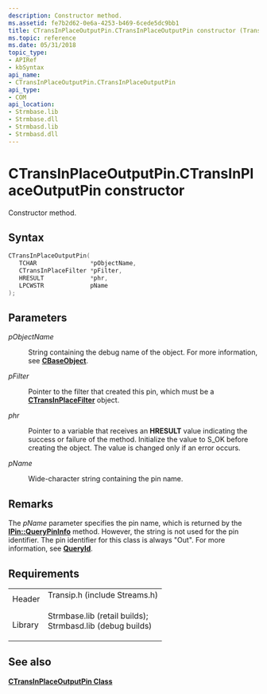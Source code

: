 ```yaml
---
description: Constructor method.
ms.assetid: fe7b2d62-0e6a-4253-b469-6cede5dc9bb1
title: CTransInPlaceOutputPin.CTransInPlaceOutputPin constructor (Transip.h)
ms.topic: reference
ms.date: 05/31/2018
topic_type: 
- APIRef
- kbSyntax
api_name: 
- CTransInPlaceOutputPin.CTransInPlaceOutputPin
api_type: 
- COM
api_location: 
- Strmbase.lib
- Strmbase.dll
- Strmbasd.lib
- Strmbasd.dll
---
```


# CTransInPlaceOutputPin.CTransInPlaceOutputPin constructor

Constructor method.

## Syntax


```C++
CTransInPlaceOutputPin(
   TCHAR               *pObjectName,
   CTransInPlaceFilter *pFilter,
   HRESULT             *phr,
   LPCWSTR             pName
);
```



## Parameters

<dl> <dt>

*pObjectName* 
</dt> <dd>

String containing the debug name of the object. For more information, see [**CBaseObject**](cbaseobject.md).

</dd> <dt>

*pFilter* 
</dt> <dd>

Pointer to the filter that created this pin, which must be a [**CTransInPlaceFilter**](ctransinplacefilter.md) object.

</dd> <dt>

*phr* 
</dt> <dd>

Pointer to a variable that receives an **HRESULT** value indicating the success or failure of the method. Initialize the value to S\_OK before creating the object. The value is changed only if an error occurs.

</dd> <dt>

*pName* 
</dt> <dd>

Wide-character string containing the pin name.

</dd> </dl>

## Remarks

The *pName* parameter specifies the pin name, which is returned by the [**IPin::QueryPinInfo**](/windows/desktop/api/Strmif/nf-strmif-ipin-querypininfo) method. However, the string is not used for the pin identifier. The pin identifier for this class is always "Out". For more information, see [**QueryId**](ctransforminputpin-queryid.md).

## Requirements



|                    |                                                                                                                                                                                            |
|--------------------|--------------------------------------------------------------------------------------------------------------------------------------------------------------------------------------------|
| Header<br/>  | <dl> <dt>Transip.h (include Streams.h)</dt> </dl>                                                                                   |
| Library<br/> | <dl> <dt>Strmbase.lib (retail builds); </dt> <dt>Strmbasd.lib (debug builds)</dt> </dl> |



## See also

<dl> <dt>

[**CTransInPlaceOutputPin Class**](ctransinplaceoutputpin.md)
</dt> </dl>

 

 





